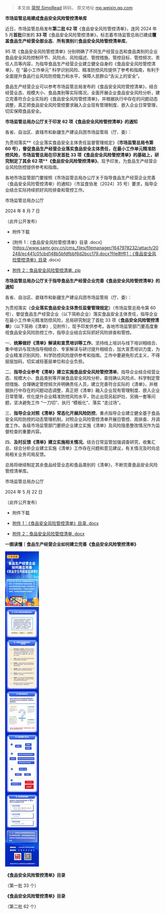 > 本文由 [简悦 SimpRead](http://ksria.com/simpread/) 转码， 原文地址 [mp.weixin.qq.com](https://mp.weixin.qq.com/s/6kggNOH4Lkv7eh8jQNhuMw)


**市场监管总局建成食品安全风险管控清单库**

近日，市场监管总局发布**第二批 62 项**《食品安全风险管控清单》，连同 2024 年 5 月**首批**印发的 **33 项**《食品安全风险管控清单》，标志着市场监管总局已建成**覆盖食品生产经营全部业态**、**所有类别**的**食品安全风险管控清单库**。

95 项《食品安全风险管控清单》分别明确了不同生产经营业态和食品类别的企业食品安全风险控制环节、风险点、风险描述、管控措施、管控目标、管控频次、责任人员等内容，为指导食品生产经营企业建立健全自身的《食品安全风险管控清单》，在 “最小工作单元” 科学识别风险、精准防控风险提供了参考和指南，有利于全面提升食品行业风险防控能力和水平，保障人民群众“舌尖上的安全”。

食品生产经营企业可以参考市场监管总局发布的《食品安全风险管控清单》，结合经营业态、规模大小、食品类别等实际情况，全面开展企业食品安全风险分析，建立完善符合企业实际的《食品安全风险管控清单》，并根据执行中存在的问题动态调整，真正把食品安全风险管控要求融入企业现有管理制度、嵌入企业日常管理，切实保障食品安全。


**市场监管总局办公厅关于印发** **62 项《食品安全风险管控清单》的通知**

各省、自治区、直辖市和新疆生产建设兵团市场监管局（厅、委）：

为贯彻落实**《企业落实食品安全主体责任监督管理规定》**（市场监管总局令第 60 号），督促食品生产经营企业落实食品安全主体责任，在最小工作单元精准防控风险，市场监管总局在印发首批 33 项《食品安全风险管控清单》的基础上，研究制定了其余 **62 项****《食品安全风险管控清单》**。现予印发，为食品生产经营企业风险防控提供参考和指南。

各地市场监管部门要按照《市场监管总局办公厅关于指导食品生产经营企业完善〈食品安全风险管控清单〉的通知》（市监食协发〔2024〕35 号）要求，指导企业结合实际持续抓好风险排查和管控工作。

市场监管总局办公厅　　　　

2024 年 8 月 7 日　　　　　　

（此件公开发布）

*   附件下载
    

  

  

*   [附件 1：《食品安全风险管控清单》目录 .docx](https://www.samr.gov.cn/cms_files/filemanager/1647978232/attach/20248/ec441c01cbd148b5bfdfbbf6d2bcc179.docx?file附件1：《食品安全风险管控清单》目录 .docx)

*   [附件 2：食品安全风险管控清单. zip](https://www.samr.gov.cn/cms_files/filemanager/1647978232/attach/20248/29d468d35d984744be6feef631f88842.zip?file附件2：食品安全风险管控清单.zip)



**市场监管总局办公厅关于指导食品生产经营企业完善《食品安全风险管控清单》的通知**

各省、自治区、直辖市和新疆生产建设兵团市场监管局（厅、委）：  

为贯彻落实《**企业落实食品安全主体责任监督管理规定**》（市场监管总局令第 60 号），督促食品生产经营企业（以下简称企业）落实食品安全主体责任，指导企业在最小工作单元精准防控风险，总局研究制定了首批 33 项《**食品安全风险管控清单**》（以下简称《清单》, 见附件），现予印发供参考。各地市场监管部门要高度重视食品安全风险防控工作，指导企业结合实际抓好风险排查和管控。

一、**统筹做好《清单》解读和宣贯培训等工作**。坚持线上培训与线下培训相结合、集中培训与现场指导相结合、专家解读与研讨提升相结合，加大宣贯培训力度，为企业精准识别风险、科学防控风险提供参考和指南。工作中要避免形式主义，不得层层加码，切实减轻基层单位和企业负担。

二、**指导企业参考《清单》建立实施食品安全风险管控清单**。指导企业结合经营业态、规模大小、食品类别等开展食品安全风险分析，查找确认风险点、科学制定管控措施、合理确定管控频次并明确责任人员，建立完善符合实际的《清单》，并根据执行中存在的问题动态调整，真正把《清单》融入企业现有管理制度、嵌入企业日常管理，优化提升企业精准防控风险水平，防止出现另起炉灶、另搞一套等问题，坚决避免工作 “一刀切”、执行 “模板化”、落实 “走过场”。

三、**指导企业对照《清单》常态化开展风险防控**。重点指导企业建立健全基于食品安全风险防控的动态管理机制，对照企业风险管控清单开展日管控、周排查、月调度工作。各级市场监管部门要把企业建立实施《清单》及风险隐患整改情况作为监督检查的重要内容。

四、**及时反馈《清单》建立实施相关情况**。结合日常监管加强调查研究，收集汇总、综合分析企业建立实施《清单》工作存在问题和意见建议，有关情况及时向总局相关业务司局反馈。

总局将继续制定其余食品经营业态和食品类别的《清单》，不断完善食品安全风险管控清单库。

市场监管总局办公厅

2024 年 5 月 22 日

（此件公开发布）

*   附件下载

*   [附件 1：《食品安全风险管控清单》目录. docx](https://www.samr.gov.cn/cms_files/filemanager/1647978232/attach/20245/6c98141c3eb94bdd9c15344a1badd47f.docx?file附件1：《食品安全风险管控清单》目录.docx)

*   [附件 2：食品安全风险管控清单. docx](https://www.samr.gov.cn/cms_files/filemanager/1647978232/attach/20246/4d1bfbbc13cc43398d834a5ff0bb3f28.docx?file附件2：食品安全风险管控清单.docx)




**一图读懂｜食品生产经营企业如何建立完善《食品安全风险管控清单》**

![](../../assets/Pasted%20image%2020240902083529.png)


**《食品安全风险管控清单》目录**

（第一批 33 个）



**《食品安全风险管控清单》目录**

（第二批 62 个）

